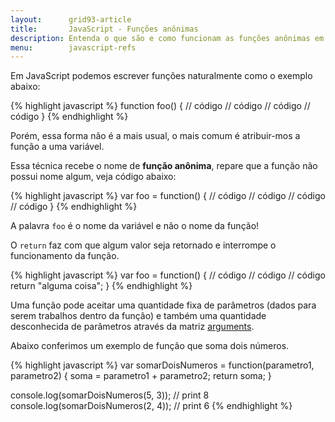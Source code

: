 ```yaml
---
layout:      grid93-article
title:       JavaScript - Funções anônimas
description: Entenda o que são e como funcionam as funções anônimas em JavaScript
menu:        javascript-refs
---
```


Em JavaScript podemos escrever funções naturalmente como o exemplo abaixo:

{% highlight javascript %}
function foo() {
    // código
    // código
    // código
    // código
}
{% endhighlight %}

Porém, essa forma não é a mais usual, o mais comum é atribuir-mos a função a uma variável.

Essa técnica recebe o nome de __função anônima__, repare que a função não possui nome algum, veja código abaixo:

{% highlight javascript %}
var foo = function() {
    // código
    // código
    // código
    // código
}
{% endhighlight %}

A palavra `foo` é o nome da variável e não o nome da função!

O `return` faz com que algum valor seja retornado e interrompe o funcionamento da função.

{% highlight javascript %}
var foo = function() {
    // código
    // código
    // código
    return "alguma coisa";
}
{% endhighlight %}

Uma função pode aceitar uma quantidade fixa de parâmetros (dados para serem trabalhos dentro da função) e também 
uma quantidade desconhecida de parâmetros através da matriz [arguments](/javascript/refs/funcoes-argumentos/).

Abaixo conferimos um exemplo de função que soma dois números.

{% highlight javascript %}
var somarDoisNumeros = function(parametro1, parametro2) {
    soma = parametro1 + parametro2;
    return soma;
}

console.log(somarDoisNumeros(5, 3));
// print 8
console.log(somarDoisNumeros(2, 4));
// print 6
{% endhighlight %}

